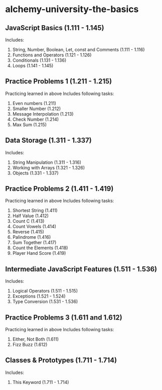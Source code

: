 # alchemy-university-the-basics

## JavaScript Basics (1.111 - 1.145)

Includes:
1. String, Number, Boolean, Let, const and Comments (1.111 - 1.116)
2. Functions and Operators (1.121 - 1.126)
3. Conditionals (1.131 - 1.136)
4. Loops (1.141 - 1.145)
 
 ## Practice Problems 1 (1.211 - 1.215)
 
 Practicing learned in above
 Includes following tasks:
 1. Even numbers (1.211)
 2. Smaller Number (1.212)
 3. Message Interpolation (1.213)
 4. Check Number (1.214)
 5. Max Sum (1.215)
 
 ## Data Storage (1.311 - 1.337)
 
 Includes:
 1. String Manipulation (1.311 - 1.316)
 2. Working with Arrays (1.321 - 1.326)
 3. Objects (1.331 - 1.337)

## Practice Problems 2 (1.411 - 1.419)
 
Practicing learned in above
Includes following tasks:
1. Shortest String (1.411)
2. Half Value (1.412)
3. Count C (1.413)
4. Count Vowels (1.414)
5. Reverse (1.415)
6. Palindrome (1.416)
7. Sum Together (1.417)
8. Count the Elements (1.418)
9. Player Hand Score (1.419)

## Intermediate JavaScript Features (1.511 - 1.536)

Includes:
1. Logical Operators (1.511 - 1.515)
2. Exceptions (1.521 - 1.524)
3. Type Conversion (1.531 - 1.536)

## Practice Problems 3 (1.611 and 1.612)

Practicing learned in above
Includes following tasks:
1. Either, Not Both (1.611)
2. Fizz Buzz (1.612)

## Classes & Prototypes (1.711 - 1.714)

Includes:
1. This Keyword (1.711 - 1.714)
